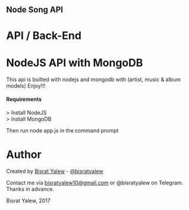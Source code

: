 <h2> Node Song API </h2>

# API / Back-End

NodeJS API with MongoDB
=======================

<p>This api is builted with nodejs and mongodb with (artist, music & album models)  Enjoy!!! </p>

<h4>Requirements</h4>
>  Install NodeJS <br>
>  Install MongoDB

Then run node app.js in the command prompt

Author
======

Created by [Bisrat Yalew](https://linkedin.com/in/bisratyalew) - [@bisratyalew](mailto:bisratyalew10@gmail.com)

Contact me via bisratyalew10@gmail.com or @bisratyalew on Telegram.  
Thanks in advance.

Bisrat Yalew, 2017  
